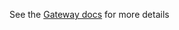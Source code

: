See the [Gateway docs](https://github.com/jboss-fuse/fuse/blob/master/doc/gateway.md) for more details